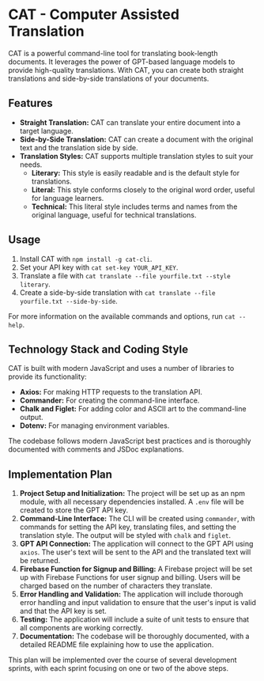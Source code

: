 # CAT - Computer Assisted Translation

CAT is a powerful command-line tool for translating book-length documents. It leverages the power of GPT-based language models to provide high-quality translations. With CAT, you can create both straight translations and side-by-side translations of your documents.

## Features

- **Straight Translation:** CAT can translate your entire document into a target language.
- **Side-by-Side Translation:** CAT can create a document with the original text and the translation side by side.
- **Translation Styles:** CAT supports multiple translation styles to suit your needs.
  - **Literary:** This style is easily readable and is the default style for translations.
  - **Literal:** This style conforms closely to the original word order, useful for language learners.
  - **Technical:** This literal style includes terms and names from the original language, useful for technical translations.

## Usage

1. Install CAT with `npm install -g cat-cli`.
2. Set your API key with `cat set-key YOUR_API_KEY`.
3. Translate a file with `cat translate --file yourfile.txt --style literary`.
4. Create a side-by-side translation with `cat translate --file yourfile.txt --side-by-side`.

For more information on the available commands and options, run `cat --help`.

## Technology Stack and Coding Style

CAT is built with modern JavaScript and uses a number of libraries to provide its functionality:

- **Axios:** For making HTTP requests to the translation API.
- **Commander:** For creating the command-line interface.
- **Chalk and Figlet:** For adding color and ASCII art to the command-line output.
- **Dotenv:** For managing environment variables.

The codebase follows modern JavaScript best practices and is thoroughly documented with comments and JSDoc explanations.

## Implementation Plan

1. **Project Setup and Initialization:** The project will be set up as an npm module, with all necessary dependencies installed. A `.env` file will be created to store the GPT API key.
2. **Command-Line Interface:** The CLI will be created using `commander`, with commands for setting the API key, translating files, and setting the translation style. The output will be styled with `chalk` and `figlet`.
3. **GPT API Connection:** The application will connect to the GPT API using `axios`. The user's text will be sent to the API and the translated text will be returned.
4. **Firebase Function for Signup and Billing:** A Firebase project will be set up with Firebase Functions for user signup and billing. Users will be charged based on the number of characters they translate.
5. **Error Handling and Validation:** The application will include thorough error handling and input validation to ensure that the user's input is valid and that the API key is set.
6. **Testing:** The application will include a suite of unit tests to ensure that all components are working correctly.
7. **Documentation:** The codebase will be thoroughly documented, with a detailed README file explaining how to use the application.

This plan will be implemented over the course of several development sprints, with each sprint focusing on one or two of the above steps.
